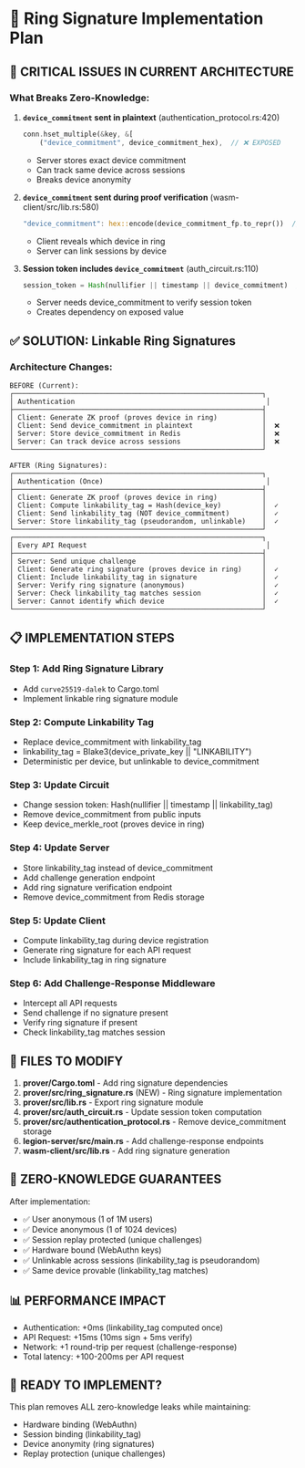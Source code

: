 # 🔐 Ring Signature Implementation Plan

## 🚨 CRITICAL ISSUES IN CURRENT ARCHITECTURE

### What Breaks Zero-Knowledge:

1. **`device_commitment` sent in plaintext** (authentication_protocol.rs:420)
   ```rust
   conn.hset_multiple(&key, &[
       ("device_commitment", device_commitment_hex),  // ❌ EXPOSED
   ```
   - Server stores exact device commitment
   - Can track same device across sessions
   - Breaks device anonymity

2. **`device_commitment` sent during proof verification** (wasm-client/src/lib.rs:580)
   ```rust
   "device_commitment": hex::encode(device_commitment_fp.to_repr())  // ❌ EXPOSED
   ```
   - Client reveals which device in ring
   - Server can link sessions by device

3. **Session token includes `device_commitment`** (auth_circuit.rs:110)
   ```rust
   session_token = Hash(nullifier || timestamp || device_commitment)  // ❌ LINKABLE
   ```
   - Server needs device_commitment to verify session token
   - Creates dependency on exposed value

## ✅ SOLUTION: Linkable Ring Signatures

### Architecture Changes:

```
BEFORE (Current):
┌─────────────────────────────────────────────────────────────┐
│ Authentication                                               │
├─────────────────────────────────────────────────────────────┤
│ Client: Generate ZK proof (proves device in ring)           │
│ Client: Send device_commitment in plaintext                 │  ❌
│ Server: Store device_commitment in Redis                    │  ❌
│ Server: Can track device across sessions                    │  ❌
└─────────────────────────────────────────────────────────────┘

AFTER (Ring Signatures):
┌─────────────────────────────────────────────────────────────┐
│ Authentication (Once)                                        │
├─────────────────────────────────────────────────────────────┤
│ Client: Generate ZK proof (proves device in ring)           │
│ Client: Compute linkability_tag = Hash(device_key)          │  ✓
│ Client: Send linkability_tag (NOT device_commitment)        │  ✓
│ Server: Store linkability_tag (pseudorandom, unlinkable)    │  ✓
└─────────────────────────────────────────────────────────────┘
┌─────────────────────────────────────────────────────────────┐
│ Every API Request                                            │
├─────────────────────────────────────────────────────────────┤
│ Server: Send unique challenge                               │
│ Client: Generate ring signature (proves device in ring)     │  ✓
│ Client: Include linkability_tag in signature                │  ✓
│ Server: Verify ring signature (anonymous)                   │  ✓
│ Server: Check linkability_tag matches session               │  ✓
│ Server: Cannot identify which device                        │  ✓
└─────────────────────────────────────────────────────────────┘
```

## 📋 IMPLEMENTATION STEPS

### Step 1: Add Ring Signature Library
- Add `curve25519-dalek` to Cargo.toml
- Implement linkable ring signature module

### Step 2: Compute Linkability Tag
- Replace device_commitment with linkability_tag
- linkability_tag = Blake3(device_private_key || "LINKABILITY")
- Deterministic per device, but unlinkable to device_commitment

### Step 3: Update Circuit
- Change session token: Hash(nullifier || timestamp || linkability_tag)
- Remove device_commitment from public inputs
- Keep device_merkle_root (proves device in ring)

### Step 4: Update Server
- Store linkability_tag instead of device_commitment
- Add challenge generation endpoint
- Add ring signature verification endpoint
- Remove device_commitment from Redis storage

### Step 5: Update Client
- Compute linkability_tag during device registration
- Generate ring signature for each API request
- Include linkability_tag in ring signature

### Step 6: Add Challenge-Response Middleware
- Intercept all API requests
- Send challenge if no signature present
- Verify ring signature if present
- Check linkability_tag matches session

## 🔧 FILES TO MODIFY

1. **prover/Cargo.toml** - Add ring signature dependencies
2. **prover/src/ring_signature.rs** (NEW) - Ring signature implementation
3. **prover/src/lib.rs** - Export ring signature module
4. **prover/src/auth_circuit.rs** - Update session token computation
5. **prover/src/authentication_protocol.rs** - Remove device_commitment storage
6. **legion-server/src/main.rs** - Add challenge-response endpoints
7. **wasm-client/src/lib.rs** - Add ring signature generation

## 🎯 ZERO-KNOWLEDGE GUARANTEES

After implementation:
- ✅ User anonymous (1 of 1M users)
- ✅ Device anonymous (1 of 1024 devices)
- ✅ Session replay protected (unique challenges)
- ✅ Hardware bound (WebAuthn keys)
- ✅ Unlinkable across sessions (linkability_tag is pseudorandom)
- ✅ Same device provable (linkability_tag matches)

## 📊 PERFORMANCE IMPACT

- Authentication: +0ms (linkability_tag computed once)
- API Request: +15ms (10ms sign + 5ms verify)
- Network: +1 round-trip per request (challenge-response)
- Total latency: +100-200ms per API request

## 🚀 READY TO IMPLEMENT?

This plan removes ALL zero-knowledge leaks while maintaining:
- Hardware binding (WebAuthn)
- Session binding (linkability_tag)
- Device anonymity (ring signatures)
- Replay protection (unique challenges)

